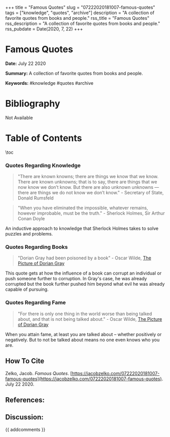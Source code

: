 +++
title = "Famous Quotes"
slug = "07222020181007-famous-quotes"
tags = ["knowledge", "quotes", "archive"]
description = "A collection of favorite quotes from books and people."
rss_title = "Famous Quotes"
rss_description = "A collection of favorite quotes from books and people."
rss_pubdate = Date(2020, 7, 22)
+++



Famous Quotes
=========

**Date:** July 22 2020

**Summary:** A collection of favorite quotes from books and people.

**Keywords:** #knowledge #quotes #archive

Bibliography
==========

Not Available

Table of Contents
=========

\toc

### Quotes Regarding Knowledge

> "There are known knowns; there are things we know that we know. There are known unknowns; that is to say, there are things that we now know we don’t know. But there are also unknown unknowns — there are things we do not know we don’t know." - Secretary of State, Donald Rumsfeld


> "When you have eliminated the impossible, whatever remains, however improbable, must be the truth." - Sherlock Holmes, Sir Arthur Conan Doyle


An inductive approach to knowledge that Sherlock Holmes takes to solve puzzles and problems.

### Quotes Regarding Books

> "Dorian Gray had been poisoned by a book" - Oscar Wilde, [The Picture of Dorian Gray](/04202022021854-picture-dorian-gray.md)


This quote gets at how the influence of a book can corrupt an individual or push someone further to corruption. In Gray's case, he was already corrupted but the book further pushed him beyond what evil he was already capable of pursuing.

### Quotes Regarding Fame

> "For there is only one thing in the world worse than being talked about, and that is not being talked about." - Oscar Wilde, [The Picture of Dorian Gray](/04202022021854-picture-dorian-gray.md)


When you attain fame, at least you are talked about – whether positively or negatively. But to not be talked about means no one even knows who you are.
## How To Cite

 Zelko, Jacob. _Famous Quotes_. [https://jacobzelko.com/07222020181007-famous-quotes](https://jacobzelko.com/07222020181007-famous-quotes). July 22 2020.
## References:
## Discussion: 

{{ addcomments }}
